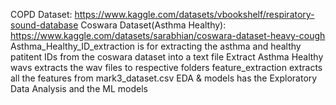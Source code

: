 COPD Dataset: https://www.kaggle.com/datasets/vbookshelf/respiratory-sound-database
Coswara Dataset(Asthma Healthy): https://www.kaggle.com/datasets/sarabhian/coswara-dataset-heavy-cough
Asthma_Healthy_ID_extraction is for extracting the asthma and healthy patitent IDs from the coswara dataset into a text file
Extract Asthma Healthy wavs extracts the wav files to respective folders
feature_extraction extracts all the features from mark3_dataset.csv
EDA & models has the Exploratory Data Analysis and the ML models

